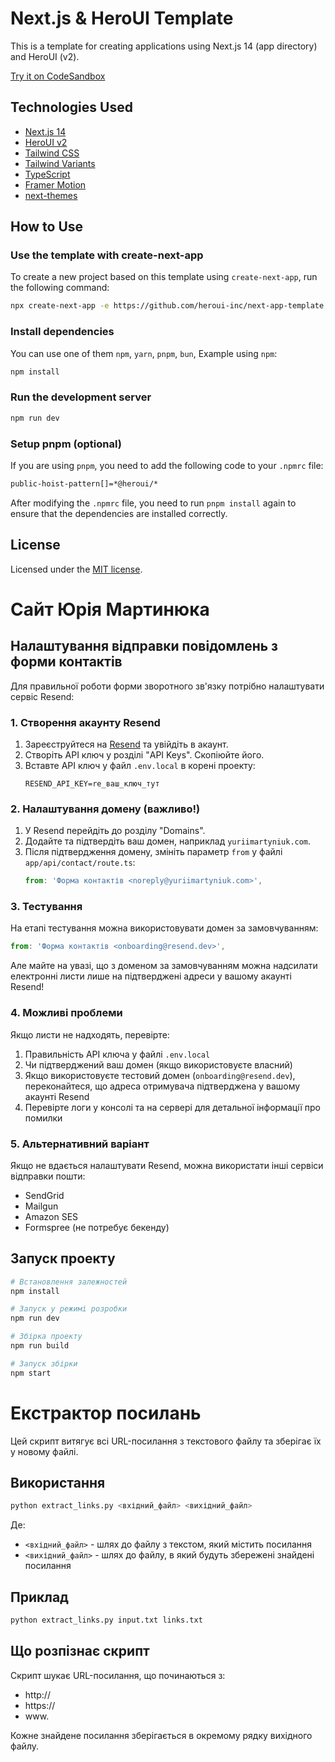 # Next.js & HeroUI Template

This is a template for creating applications using Next.js 14 (app directory) and HeroUI (v2).

[Try it on CodeSandbox](https://githubbox.com/heroui-inc/heroui/next-app-template)

## Technologies Used

- [Next.js 14](https://nextjs.org/docs/getting-started)
- [HeroUI v2](https://heroui.com/)
- [Tailwind CSS](https://tailwindcss.com/)
- [Tailwind Variants](https://tailwind-variants.org)
- [TypeScript](https://www.typescriptlang.org/)
- [Framer Motion](https://www.framer.com/motion/)
- [next-themes](https://github.com/pacocoursey/next-themes)

## How to Use

### Use the template with create-next-app

To create a new project based on this template using `create-next-app`, run the following command:

```bash
npx create-next-app -e https://github.com/heroui-inc/next-app-template
```

### Install dependencies

You can use one of them `npm`, `yarn`, `pnpm`, `bun`, Example using `npm`:

```bash
npm install
```

### Run the development server

```bash
npm run dev
```

### Setup pnpm (optional)

If you are using `pnpm`, you need to add the following code to your `.npmrc` file:

```bash
public-hoist-pattern[]=*@heroui/*
```

After modifying the `.npmrc` file, you need to run `pnpm install` again to ensure that the dependencies are installed correctly.

## License

Licensed under the [MIT license](https://github.com/heroui-inc/next-app-template/blob/main/LICENSE).

# Сайт Юрія Мартинюка

## Налаштування відправки повідомлень з форми контактів

Для правильної роботи форми зворотного зв'язку потрібно налаштувати сервіс Resend:

### 1. Створення акаунту Resend

1. Зареєструйтеся на [Resend](https://resend.com) та увійдіть в акаунт.
2. Створіть API ключ у розділі "API Keys". Скопіюйте його.
3. Вставте API ключ у файл `.env.local` в корені проекту:
   ```
   RESEND_API_KEY=re_ваш_ключ_тут
   ```

### 2. Налаштування домену (важливо!)

1. У Resend перейдіть до розділу "Domains".
2. Додайте та підтвердіть ваш домен, наприклад `yuriimartyniuk.com`.
3. Після підтвердження домену, змініть параметр `from` у файлі `app/api/contact/route.ts`:
   ```javascript
   from: 'Форма контактів <noreply@yuriimartyniuk.com>',
   ```
   
### 3. Тестування

На етапі тестування можна використовувати домен за замовчуванням:
```javascript
from: 'Форма контактів <onboarding@resend.dev>',
```

Але майте на увазі, що з доменом за замовчуванням можна надсилати електронні листи лише на підтверджені адреси у вашому акаунті Resend!

### 4. Можливі проблеми

Якщо листи не надходять, перевірте:

1. Правильність API ключа у файлі `.env.local`
2. Чи підтверджений ваш домен (якщо використовуєте власний)
3. Якщо використовуєте тестовий домен (`onboarding@resend.dev`), переконайтеся, що адреса отримувача підтверджена у вашому акаунті Resend
4. Перевірте логи у консолі та на сервері для детальної інформації про помилки

### 5. Альтернативний варіант

Якщо не вдається налаштувати Resend, можна використати інші сервіси відправки пошти:
- SendGrid
- Mailgun
- Amazon SES
- Formspree (не потребує бекенду)

## Запуск проекту

```bash
# Встановлення залежностей
npm install

# Запуск у режимі розробки
npm run dev

# Збірка проекту
npm run build

# Запуск збірки
npm start
```

# Екстрактор посилань

Цей скрипт витягує всі URL-посилання з текстового файлу та зберігає їх у новому файлі.

## Використання

```bash
python extract_links.py <вхідний_файл> <вихідний_файл>
```

Де:
- `<вхідний_файл>` - шлях до файлу з текстом, який містить посилання
- `<вихідний_файл>` - шлях до файлу, в який будуть збережені знайдені посилання

## Приклад

```bash
python extract_links.py input.txt links.txt
```

## Що розпізнає скрипт

Скрипт шукає URL-посилання, що починаються з:
- http://
- https://
- www.

Кожне знайдене посилання зберігається в окремому рядку вихідного файлу.
